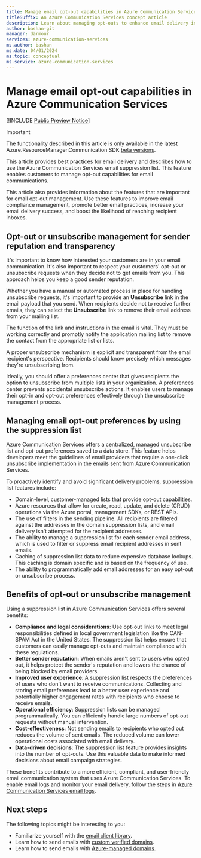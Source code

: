 ```yaml
---
title: Manage email opt-out capabilities in Azure Communication Services
titleSuffix: An Azure Communication Services concept article
description: Learn about managing opt-outs to enhance email delivery in your business-to-consumer communications.
author: bashan-git
manager: darmour
services: azure-communication-services
ms.author: bashan
ms.date: 04/01/2024
ms.topic: conceptual
ms.service: azure-communication-services
---
```


# Manage email opt-out capabilities in Azure Communication Services

[!INCLUDE [Public Preview Notice](../../includes/public-preview-include-document.md)]

> [!IMPORTANT]
> The functionality described in this article is only available in the latest Azure.ResourceManager.Communication SDK [beta versions](https://www.nuget.org/packages/Azure.ResourceManager.Communication/#versions-body-tab).
  
This article provides best practices for email delivery and describes how to use the Azure Communication Services email suppression list. This feature enables customers to manage opt-out capabilities for email communications.

This article also provides information about the features that are important for email opt-out management. Use these features to improve email compliance management, promote better email practices, increase your email delivery success, and boost the likelihood of reaching recipient inboxes.

## Opt-out or unsubscribe management for sender reputation and transparency

It's important to know how interested your customers are in your email communication. It's also important to respect your customers' opt-out or unsubscribe requests when they decide not to get emails from you. This approach helps you keep a good sender reputation.

Whether you have a manual or automated process in place for handling unsubscribe requests, it's important to provide an **Unsubscribe** link in the email payload that you send. When recipients decide not to receive further emails, they can select the **Unsubscribe** link to remove their email address from your mailing list.

The function of the link and instructions in the email is vital. They must be working correctly and promptly notify the application mailing list to remove the contact from the appropriate list or lists.

A proper unsubscribe mechanism is explicit and transparent from the email recipient's perspective. Recipients should know precisely which messages they're unsubscribing from.

Ideally, you should offer a preferences center that gives recipients the option to unsubscribe from multiple lists in your organization. A preferences center prevents accidental unsubscribe actions. It enables users to manage their opt-in and opt-out preferences effectively through the unsubscribe management process.

## Managing email opt-out preferences by using the suppression list

Azure Communication Services offers a centralized, managed unsubscribe list and opt-out preferences saved to a data store. This feature helps developers meet the guidelines of email providers that require a one-click unsubscribe implementation in the emails sent from Azure Communication Services.

To proactively identify and avoid significant delivery problems, suppression list features include:

* Domain-level, customer-managed lists that provide opt-out capabilities.
* Azure resources that allow for create, read, update, and delete (CRUD) operations via the Azure portal, management SDKs, or REST APIs.
* The use of filters in the sending pipeline. All recipients are filtered against the addresses in the domain suppression lists, and email delivery isn't attempted for the recipient addresses.
* The ability to manage a suppression list for each sender email address, which is used to filter or suppress email recipient addresses in sent emails.
* Caching of suppression list data to reduce expensive database lookups. This caching is domain specific and is based on the frequency of use.
* The ability to programmatically add email addresses for an easy opt-out or unsubscribe process.

## Benefits of opt-out or unsubscribe management

Using a suppression list in Azure Communication Services offers several benefits:

* **Compliance and legal considerations**: Use opt-out links to meet legal responsibilities defined in local government legislation like the CAN-SPAM Act in the United States. The suppression list helps ensure that customers can easily manage opt-outs and maintain compliance with these regulations.
* **Better sender reputation**: When emails aren't sent to users who opted out, it helps protect the sender's reputation and lowers the chance of being blocked by email providers.
* **Improved user experience**: A suppression list respects the preferences of users who don't want to receive communications. Collecting and storing email preferences lead to a better user experience and potentially higher engagement rates with recipients who choose to receive emails.
* **Operational efficiency**: Suppression lists can be managed programmatically. You can efficiently handle large numbers of opt-out requests without manual intervention.
* **Cost-effectiveness**: Not sending emails to recipients who opted out reduces the volume of sent emails. The reduced volume can lower operational costs associated with email delivery.
* **Data-driven decisions**: The suppression list feature provides insights into the number of opt-outs. Use this valuable data to make informed decisions about email campaign strategies.

These benefits contribute to a more efficient, compliant, and user-friendly email communication system that uses Azure Communication Services. To enable email logs and monitor your email delivery, follow the steps in [Azure Communication Services email logs](../../concepts/analytics/logs/email-logs.md).

## Next steps

The following topics might be interesting to you:

* Familiarize yourself with the [email client library](../email/sdk-features.md).
* Learn how to send emails with [custom verified domains](../../quickstarts/email/add-custom-verified-domains.md).
* Learn how to send emails with [Azure-managed domains](../../quickstarts/email/add-azure-managed-domains.md).

